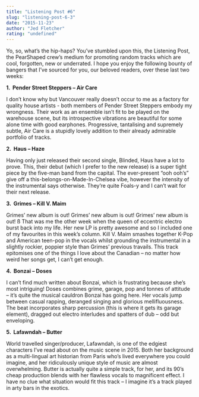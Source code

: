 ```yaml
---
title: "Listening Post #6"
slug: "listening-post-6-3"
date: "2015-11-23"
author: "Jed Fletcher"
rating: "undefined"
---
```


Yo, so, what’s the hip-haps? You’ve stumbled upon this, the Listening Post, the PearShaped crew’s medium for promoting random tracks which are cool, forgotten, new or underrated. I hope you enjoy the following bounty of bangers that I’ve sourced for you, our beloved readers, over these last two weeks:

**1\.  Pender Street Steppers – Air Care**

I don’t know why but Vancouver really doesn’t occur to me as a factory for quality house artists - both members of Pender Street Steppers embody my wrongness. Their work as an ensemble isn’t fit to be played on the warehouse scene, but its introspective vibrations are beautiful for some alone time with good earphones. Progressive, tantalising and supremely subtle, Air Care is a stupidly lovely addition to their already admirable portfolio of tracks.

**2\.  Haus – Haze**

Having only just released their second single, Blinded, Haus have a lot to prove. This, their debut (which I prefer to the new release) is a super tight piece by the five-man band from the capital. The ever-present “ooh ooh’s” give off a this-belongs-on-Made-In-Chelsea vibe, however the intensity of the instrumental says otherwise. They’re quite Foals-y and I can’t wait for their next release.

**3\.  Grimes – Kill V. Maim**

Grimes’ new album is out! Grimes’ new album is out! Grimes’ new album is out! ß That was me the other week when the queen of eccentric electro burst back into my life. Her new LP is pretty awesome and so I included one of my favourites in this week’s column. Kill V. Maim smashes together K-Pop and American teen-pop in the vocals whilst grounding the instrumental in a slightly rockier, poppier style than Grimes’ previous travails. This track epitomises one of the things I love about the Canadian – no matter how weird her songs get, I can’t get enough.

**4\.  Bonzai – Doses**

I can’t find much written about Bonzai, which is frustrating because she’s most intriguing! Doses combines grime, garage, pop and tonnes of attitude – it’s quite the musical cauldron Bonzai has going here. Her vocals jump between casual rapping, deranged singing and glorious mellifluousness. The beat incorporates sharp percussion (this is where it gets its garage element), dragged out electro interludes and spatters of dub – odd but enveloping.

**5\.  Lafawndah – Butter**

World travelled singer/producer, Lafawndah, is one of the edgiest characters I’ve read about on the music scene in 2015. Both her background as a multi-lingual art historian from Paris who’s lived everywhere you could imagine, and her ridiculously unique style of music are almost overwhelming. Butter is actually quite a simple track, for her, and its 90’s cheap production blends with her flawless vocals to magnificent effect. I have no clue what situation would fit this track – I imagine it’s a track played in arty bars in the exotics.
